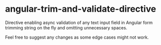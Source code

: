 # angular-trim-and-validate-directive
Directive enabling async validation of any text input field in Angular form trimming string on the fly and omitting unnecessary spaces.

Feel free to suggest any changes as some edge cases might not work.

